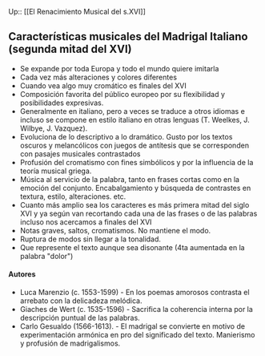 Up:: [[El Renacimiento Musical del s.XVI]]

## Características musicales del Madrigal Italiano (segunda mitad del XVI)

- Se expande por toda Europa y todo el mundo quiere imitarla
-  Cada vez más alteraciones y colores diferentes
- Cuando vea algo muy cromático es finales del XVI 
- Composición favorita del público europeo por su flexibilidad y posibilidades expresivas.
- Generalmente en italiano, pero a veces se traduce a otros idiomas e incluso se compone en estilo italiano en otras lenguas (T. Weelkes, J. Wilbye, J. Vazquez).
- Evoluciona de lo descriptivo a lo dramático. Gusto por los textos oscuros y melancólicos con juegos de antítesis que se corresponden con pasajes musicales contrastados
- Profusión del cromatismo con fines simbólicos y por la influencia de la teoría musical griega.
- Música al servicio de la palabra, tanto en frases cortas como en la emoción del conjunto. Encabalgamiento y búsqueda de contrastes en textura, estilo, alteraciones. etc.
- Cuanto más amplio sea los caracteres es más primera mitad del siglo XVI y ya según van recortando cada una de las frases o de las palabras incluso nos acercamos a finales del XVI 
- Notas graves, saltos, cromatismos. No mantiene el modo.
- Ruptura de modos sin llegar a la tonalidad. 
- Que represente el texto aunque sea disonante (4ta aumentada en la palabra "dolor")

#### Autores
- Luca Marenzio (c. 1553-1599) - En los poemas amorosos contrasta el arrebato con la delicadeza melódica.
- Giaches de Wert (c. 1535-1596) - Sacrifica la coherencia interna por la descripción puntual de las palabras.
- Carlo Gesualdo (1566-1613). - El madrigal se convierte en motivo de experimentación armónica en pro del significado del texto. Manierismo y profusión de madrigalismos.
